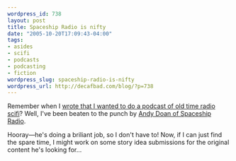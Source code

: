 ```yaml
--- 
wordpress_id: 738
layout: post
title: Spaceship Radio is nifty
date: "2005-10-20T17:09:43-04:00"
tags: 
- asides
- scifi
- podcasts
- podcasting
- fiction
wordpress_slug: spaceship-radio-is-nifty
wordpress_url: http://decafbad.com/blog/?p=738
---
```

Remember when I [wrote that I wanted to do a podcast of old time radio scifi][sci]?  Well, I've been beaten to the punch by [Andy Doan of Spaceship Radio][sr].  

Hooray—he's doing a briliant job, so I don't have to!  Now, if I can just find the spare time, I might work on some story idea submissions for the original content he's looking for...

<!-- tags: scifi podcasting podcasts fiction -->

[sr]: http://www.spaceshipradio.com/
[sci]: http://decafbad.com/blog/2005/07/26/a-few-quick-notes-on-podcasts
